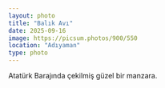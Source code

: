 ```yaml
---
layout: photo
title: "Balık Avı"
date: 2025-09-16
image: https://picsum.photos/900/550
location: "Adıyaman"
type: photo
---
```

Atatürk Barajında çekilmiş güzel bir manzara.
